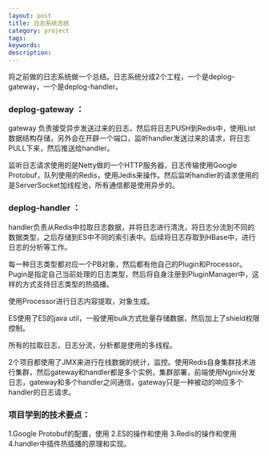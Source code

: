 ```yaml
---
layout: post
title: 日志系统总结
category: project
tags: 
keywords: 
description: 
---
```



将之前做的日志系统做一个总结。日志系统分成2个工程，一个是deplog-gateway，一个是deplog-handler。

### deplog-gateway ：

gateway 负责接受异步发送过来的日志，然后将日志PUSH到Redis中，使用List数据结构存储，另外会在开辟一个端口，监听handler发送过来的请求，将日志PULL下来，然后推送给handler。

监听日志请求使用的是Netty做的一个HTTP服务器，日志传输使用Google Protobuf，队列使用的Redis，使用Jedis来操作。然后监听handler的请求使用的是ServerSocket加线程池，所有通信都是使用异步的。



### deplog-handler ：
handler负责从Redis中拉取日志数据，并将日志进行清洗，将日志分流到不同的数据类型，之后存储到ES中不同的索引表中。后续将日志存取到HBase中，进行日志的分析等工作。

每一种日志类型都对应一个PB对象，然后都有他自己的Plugin和Processor。Pugin是指定自己当前处理的日志类型，然后将自身注册到PluginManager中，这样的方式支持日志类型的热插播。

使用Processor进行日志内容提取，对象生成。

ES使用了ES的java util，一般使用bulk方式批量存储数据，然后加上了shield权限控制。

所有的拉取日志，日志分流，分析都是使用的多线程。


2个项目都使用了JMX来进行在线数据的统计，监控。使用Redis自身集群技术进行集群，然后gateway和handler都是多个实例，集群部署，前端使用Ngnix分发日志，gateway和多个handler之间通信，gateway只是一种被动的响应多个handler的日志请求。

### 项目学到的技术要点：
1.Google Protobuf的配置，使用
2.ES的操作和使用
3.Redis的操作和使用
4.handler中插件热插播的原理和实现。
